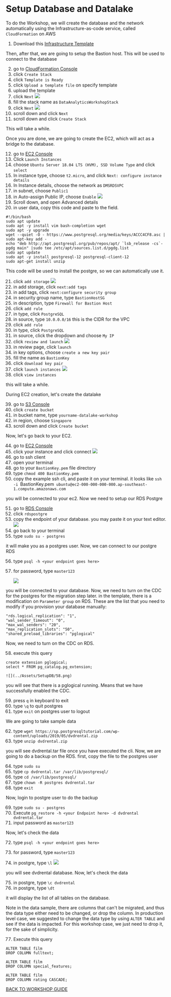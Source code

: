 # Setup Database and Datalake

To do the Workshop, we will create the database and the network automatically using the Infrastructure-as-code service, called `CloudFormation` on AWS
1. Download this [Infrastructure Template](../Assets/SetupDB/Template.json)

Then, after that, we are going to setup the Bastion host. This will be used to connect to the database

2. go to [CloudFormation Console](https://ap-southeast-1.console.aws.amazon.com/cloudformation/home?region=ap-southeast-1#/)
3. click `Create Stack`
4. click `Template is Ready`
5. click `Upload a template file` on specify template
6. upload the template
7. click `Next`
    ![](../Assets/SetupDB/7.png)
8. fill the stack name as `DataAnalyticsWorkshopStack`
9. click `Next`
    ![](../Assets/SetupDB/9.png)
10. scroll down and click `Next`
11. scroll down and click `Create Stack`

This will take a while.

Once you are done, we are going to create the EC2, which will act as a bridge to the database.

12. go to [EC2 Console](https://ap-southeast-1.console.aws.amazon.com/ec2/v2/home?region=ap-southeast-1#Instances:)
13. Click `Launch Instances`
14. choose `Ubuntu Server 18.04 LTS (HVM), SSD Volume Type` and click `select`
15. In instance type, choose `t2.micro`, and click `Next: configure instance details`
16. In Instance details, choose the network as `DMSRDSVPC`
17. in subnet, choose `Public1`
18. in Auto-assign Public IP, choose `Enable`
    ![](../Assets/SetupDB/18.png)
19. Scroll down, and open Advanced details
20. in user data, copy this code and paste to the field.
```
#!/bin/bash
sudo apt update 
sudo apt -y install vim bash-completion wget 
sudo apt -y upgrade
wget --quiet -O - https://www.postgresql.org/media/keys/ACCC4CF8.asc | sudo apt-key add -
echo "deb http://apt.postgresql.org/pub/repos/apt/ `lsb_release -cs`-pgdg main" |sudo tee /etc/apt/sources.list.d/pgdg.list
sudo apt update 
sudo apt -y install postgresql-12 postgresql-client-12
sudo apt-get install unzip
```

This code will be used to install the postgre, so we can automatically use it.

21. click `add storage`
    ![](../Assets/SetupDB/21.png)
22. in add storage, click `next:add tags`
23. in add tags, click `next:configure security group`
24. in security group name, type `BastionHostSG`
25. in description, type `Firewall for Bastion Host`
26. click `add rule`
27. in type, click `PostgreSQL`
28. in source, type `10.0.0.0/16` this is the CIDR for the VPC
29. click `add rule`
30. in type, click `PostgreSQL`
31. in source, click the dropdown and choose `My IP`
32. click `review and launch`
    ![](../Assets/SetupDB/32.png)
33. in review page, click `launch`
34. in key options, choose `create a new key pair`
35. fill the name as `BastionKey`
36. click `download key pair`
37. click `launch instances`
    ![](../Assets/SetupDB/37.png)
38. click `view instances`

this will take a while.

During EC2 creation, let's create the datalake

39. go to [S3 Console](https://s3.console.aws.amazon.com/s3/home?region=ap-southeast-1#)
40. click `create bucket`
41. in bucket name, type `yourname-datalake-workshop`
42. in region, choose `Singapore`
43. scroll down and click `Create bucket`

Now, let's go back to your EC2.

44. go to [EC2 Console](https://ap-southeast-1.console.aws.amazon.com/ec2/v2/home?region=ap-southeast-1#Instances:)
45. click your instance and click connect
    ![](../Assets/SetupDB/45.png)
46. go to ssh client
47. open your terminal
48. go to your `BastionKey.pem` file directory
49. type `chmod 400 BastionKey.pem`
50. copy the example ssh cli, and paste it on your terminal. it looks like `ssh -i `BastionKey.pem` ubuntu@ec2-000-000-000-000.ap-southeast-1.compute.amazonaws.com`

you will be connected to your ec2. Now we need to setup our RDS Postgre

51. go to [RDS Console](https://ap-southeast-1.console.aws.amazon.com/rds/home?region=ap-southeast-1#databases:)
52. click `rdspostgre`
53. copy the endpoint of your database. you may paste it on your text editor.
    ![](../Assets/SetupDB/53.png)
54. go back to your terminal
55. type `sudo su - postgres`

it will make you as a postgres user. Now, we can connect to our postgre RDS

56. type `psql -h <your endpoint goes here>`
57. for password, type `master123`

    ![](../Assets/SetupDB/57.png)

you will be connected to your database. Now, we need to turn on the CDC for the postgres for the migration step later.
in the template, there is a modification on `Parameter group` on RDS. These are the list that you need to modify if you provision your database manually:
```
"rds.logical_replication": "1",
"wal_sender_timeout": "0",
"max_wal_senders": "20",
"max_replication_slots": "50",
"shared_preload_libraries": "pglogical"
```

Now, we need to turn on the CDC on RDS.

58. execute this query
```
create extension pglogical;
select * FROM pg_catalog.pg_extension;
```

    ![](../Assets/SetupDB/58.png)

you will see that there is a pglogical running. Means that we have successfully enabled the CDC.

59. press `q` in keyboard to exit
60. type `\q` to quit postgres
61. type `exit` on postgres user to logout

We are going to take sample data

62. type `wget https://sp.postgresqltutorial.com/wp-content/uploads/2019/05/dvdrental.zip`
63. type `unzip dvdrental.zip`

you will see dvdrental.tar file once you have executed the cli. Now, we are going to do a backup on the RDS. first, copy the file to the postgres user

64. type `sudo su`
65. type `cp dvdrental.tar /var/lib/postgresql/`
66. type `cd /var/lib/postgresql/`
67. type `chown -R postgres dvdrental.tar`
68. type `exit`

Now, login to postgre user to do the backup

69. type `sudo su - postgres`
70. Execute `pg_restore -h <your Endpoint here> -d dvdrental dvdrental.tar`
71. input password as `master123`

Now, let's check the data

72. type `psql -h <your endpoint goes here>`
73. for password, type `master123`

74. in postgre, type `\l`
    ![](../Assets/SetupDB/74.png)

you will see dvdrental database. Now, let's check the data

75. in postgre, type `\c dvdrental`
76. in postgre, type `\dt`

it will display the list of all tables on the database.

Note in the data sample, there are columns that can't be migrated, and thus the data type either need to be changed, or drop the column. In production level case, we suggested to change the data type by using `ALTER TABLE` and see if the data is impacted. For this workshop case, we just need to drop it, for the sake of simplicity.

77. Execute this query
```
ALTER TABLE film
DROP COLUMN fulltext;

ALTER TABLE film
DROP COLUMN special_features;

ALTER TABLE film
DROP COLUMN rating CASCADE;
```

[BACK TO WORKSHOP GUIDE](../README.md)